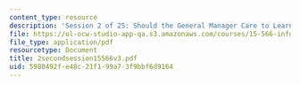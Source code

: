 ```yaml
---
content_type: resource
description: 'Session 2 of 25: Should the General Manager Care to Learn IT?'
file: https://ol-ocw-studio-app-qa.s3.amazonaws.com/courses/15-566-information-technology-as-an-integrating-force-in-manufacturing-spring-2003/5980492fe48c21f199a73f9bbf6d9164_2secondsession15566v3.pdf
file_type: application/pdf
resourcetype: Document
title: 2secondsession15566v3.pdf
uid: 5980492f-e48c-21f1-99a7-3f9bbf6d9164
---
```

